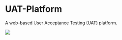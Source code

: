 # UAT-Platform
A web-based User Acceptance Testing (UAT) platform.

<img src="https://img.shields.io/azure-devops/tests/tobybessant/UAT-Platform/2"/>
